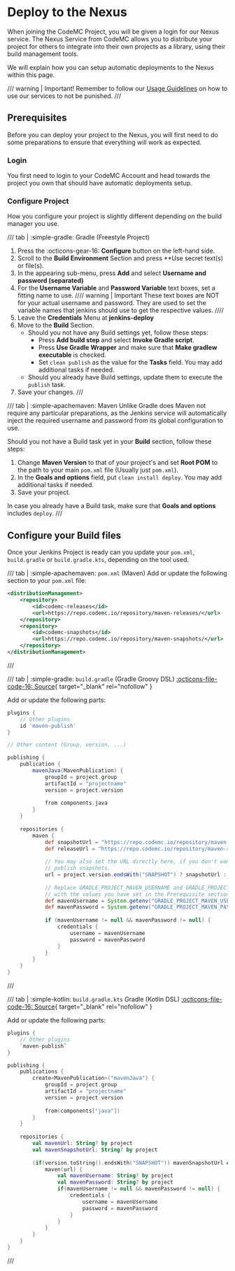 # Deploy to the Nexus
When joining the CodeMC Project, you will be given a login for our Nexus service. The Nexus Service from CodeMC allows you to distribute your project for others to integrate into their own projects as a library, using their build management tools.

We will explain how you can setup automatic deployments to the Nexus within this page.

/// warning | Important!
Remember to follow our [Usage Guidelines](../../usage-guidelines.md) on how to use our services to not be punished.
///

## Prerequisites
Before you can deploy your project to the Nexus, you will first need to do some preparations to ensure that everything will work as expected.

### Login
You first need to login to your CodeMC Account and head towards the project you own that should have automatic deployments setup.

### Configure Project
How you configure your project is slightly different depending on the build manager you use.

/// tab | :simple-gradle: Gradle (Freestyle Project)
1.  Press the :octicons-gear-16: **Configure** button on the left-hand side.
2.  Scroll to the **Build Environment** Section and press **Use secret text(s) or file(s).
3.  In the appearing sub-menu, press **Add** and select **Username and password (separated)**
4.  For the **Username Variable** and **Password Variable** text boxes, set a fitting name to use.
    //// warning | Important
    These text boxes are NOT for your actual username and password. They are used to set the variable names that jenkins should use to get the respective values.
    ////
5.  Leave the **Credentials** Menu at **jenkins-deploy**
6.  Move to the **Build** Section.
    - Should you not have any Build settings yet, follow these steps:
        - Press **Add build step** and select **Invoke Gradle script**.
        - Press **Use Gradle Wrapper** and make sure that **Make gradlew executable** is checked.
        - Set `clean publish` as the value for the **Tasks** field. You may add additional tasks if needed.
    - Should you already have Build settings, update them to execute the `publish` task.
7. Save your changes.
///

/// tab | :simple-apachemaven: Maven
Unlike Gradle does Maven not require any particular preparations, as the Jenkins service will automatically inject the required username and password from its global configuration to use.

Should you not have a Build task yet in your **Build** section, follow these steps:

1. Change **Maven Version** to that of your project's and set **Root POM** to the path to your main `pom.xml` file (Usually just `pom.xml`).
2. In the **Goals and options** field, put `clean install deploy`. You may add additional tasks if needed.
3. Save your project.

In case you already have a Build task, make sure that **Goals and options** includes `deploy`.
///

## Configure your Build files
Once your Jenkins Project is ready can you update your `pom.xml`, `build.gradle` or `build.gradle.kts`, depending on the tool used.

/// tab | :simple-apachemaven: `pom.xml` (Maven)
Add or update the following section to your `pom.xml` file:
```xml
<distributionManagement>
    <repository>
        <id>codemc-releases</id>
        <url>https://repo.codemc.io/repository/maven-releases/</url>
    </repository>
    <repository>
        <id>codemc-snapshots</id>
        <url>https://repo.codemc.io/repository/maven-snapshots/</url>
    </repository>
</distributionManagement>
```
///

/// tab | :simple-gradle: `build.gradle` (Gradle Groovy DSL)
[:octicons-file-code-16: Source](https://docs.gradle.org/current/userguide/publishing_maven.html#publishing_maven:complete_example){ target="_blank" rel="nofollow" }

Add or update the following parts:
```groovy
plugins {
    // Other plugins
    id 'maven-publish'
}

// Other content (Group, version, ...)

publishing {
    publication {
        mavenJava(MavenPublication) {
            groupId = project.group
            artifactId = "projectname"
            version = project.version
            
            from components.java
        }
    }
    
    repositories {
        maven {
            def snapshotUrl = "https://repo.codemc.io/repository/maven-snapshots/"
            def releaseUrl = "https://repo.codemc.io/repository/maven-releases/"
            
            // You may also set the URL directly here, if you don't want to
            // publish snapshots.
            url = project.version.endsWith("SNAPSHOT") ? snapshotUrl : releaseUrl
            
            // Replace GRADLE_PROJECT_MAVEN_USERNAME and GRADLE_PROJECT_MAVEN_PASSWORD
            // with the values you have set in the Prerequisite section.
            def mavenUsername = System.getenv("GRADLE_PROJECT_MAVEN_USERNAME")
            def mavenPassword = System.getenv("GRADLE_PROJECT_MAVEN_PASSWORD")
            
            if (mavenUsername != null && mavenPassword != null) {
                credentials {
                    username = mavenUsername
                    password = mavenPassword
                }
            }
        }
    }
}
```
///

/// tab | :simple-kotlin: `build.gradle.kts` Gradle (Kotlin DSL)
[:octicons-file-code-16: Source](https://github.com/Minecrell/ServerListPlus/blob/ef8cda91cc73a4599c359640c4e97dde9b699649/build.gradle.kts#L146-L178){ target="_blank" rel="nofollow" }

Add or update the following parts:
```kotlin
plugins {
    // Other plugins
    `maven-publish`
}

publishing {
    publications {
        create<MavenPublication>("mavenJava") {
            groupId = project.group
            artifactId = "projectname"
            version = project.version
            
            from(components["java"])
        }
    }
    
    repositories {
        val mavenUrl: String? by project
        val mavenSnapshotUrl: String? by project
        
        (if(version.toString().endsWith("SNAPSHOT")) mavenSnapshotUrl else mavenUrl)?.let { url ->
            maven(url) {
                val mavenUsername: String? by project
                val mavenPassword: String? by project
                if(mavenUsername != null && mavenPassword != null) {
                    credentials {
                        username = mavenUsername
                        password = mavenPassword
                    }
                }
            }
        }
    }
}
```
///